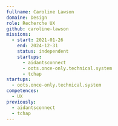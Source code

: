 ```yaml
---
fullname: Caroline Lawson
domaine: Design
role: Recherche UX
github: caroline-lawson
missions:
  - start: 2021-01-26
    end: 2024-12-31
    status: independent
    startups:
      - aidantsconnect
      - oots.once-only.technical.system
      - tchap
startups:
  - oots.once-only.technical.system
competences:
  - UX
previously:
  - aidantsconnect
  - tchap
---
```

